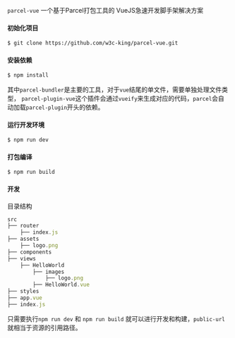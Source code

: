 `parcel-vue` 一个基于Parcel打包工具的 VueJS急速开发脚手架解决方案

#### 初始化项目

```bash
$ git clone https://github.com/w3c-king/parcel-vue.git
```

#### 安装依赖

```bash
$ npm install
```
其中`parcel-bundler`是主要的工具，对于`vue`结尾的单文件，需要单独处理文件类型，
`parcel-plugin-vue`这个插件会通过`vueify`来生成对应的代码，`parcel`会自动加载`parcel-plugin`开头的依赖。


#### 运行开发环境

```bash
$ npm run dev
```

#### 打包编译
```bash
$ npm run build
```

#### 开发
目录结构
```js
src
├── router
    ├── index.js
├── assets
    ├── logo.png
├── components
├── views
    ├── HelloWorld
        ├── images
            ├── logo.png
        ├── HelloWorld.vue
├── styles
├── app.vue
├── index.js
```

只需要执行`npm run dev` 和 `npm run build` 就可以进行开发和构建，`public-url`就相当于资源的引用路径。


